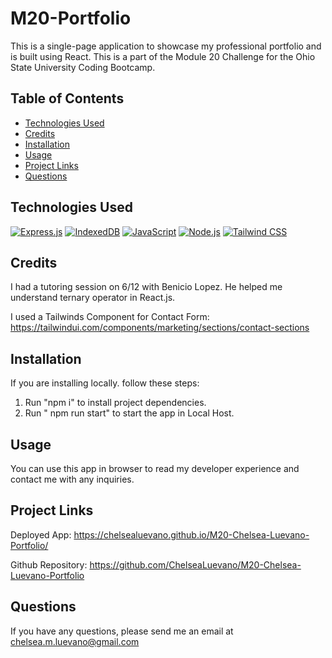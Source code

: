 # M20-Portfolio
This is a single-page application to showcase my professional portfolio and is built using React. This is a part of the Module 20 Challenge for the Ohio State University Coding Bootcamp.

## Table of Contents
- [Technologies Used](#technologies-used)
- [Credits](#credits)
- [Installation](#installation)
- [Usage](#usage)
- [Project Links](#project-links)
- [Questions](#questions)


## Technologies Used
[![Express.js](https://img.shields.io/badge/Express.js-v4.17.1-lightgrey)](https://expressjs.com/)
[![IndexedDB](https://img.shields.io/badge/IndexDB-v6.1.2-pink)](https://www.npmjs.com/package/idb)
[![JavaScript](https://img.shields.io/badge/JavaScript-ES6+-yellow)](https://www.ecma-international.org/ecma-262/)
[![Node.js](https://img.shields.io/badge/Node.js-v8.11.0-green)](https://nodejs.org/)
[![Tailwind CSS](https://img.shields.io/badge/Tailwind_CSS-v2.2.15-blue)](https://tailwindcss.com/)


## Credits
I had a tutoring session on 6/12 with Benicio Lopez. He helped me understand ternary operator in React.js.

I used a Tailwinds Component for Contact Form: https://tailwindui.com/components/marketing/sections/contact-sections 


## Installation
If you are installing locally. follow these steps:
1. Run "npm i" to install project dependencies.
2. Run " npm run start" to start the app in Local Host.


## Usage 
You can use this app in browser to read my developer experience and contact me with any inquiries.


## Project Links
Deployed App: https://chelsealuevano.github.io/M20-Chelsea-Luevano-Portfolio/

Github Repository: https://github.com/ChelseaLuevano/M20-Chelsea-Luevano-Portfolio 



## Questions
If you have any questions, please send me an email at chelsea.m.luevano@gmail.com 

